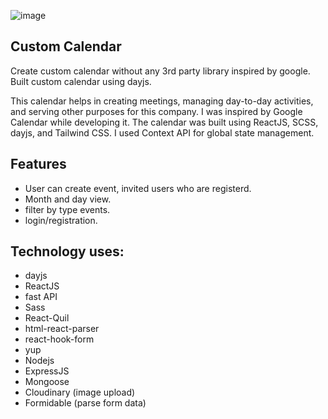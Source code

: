 ![image](https://github.com/user-attachments/assets/b8a72f5b-26de-4603-89ae-8d1268690a24)
## Custom Calendar

Create custom calendar without any 3rd party library inspired by google. 
Built custom calendar using dayjs. 

This calendar helps in creating meetings, managing day-to-day activities, and serving other purposes for this company. I was inspired by Google Calendar while developing it. The calendar was built using ReactJS, SCSS, dayjs, and Tailwind CSS. I used Context API for global state management.


## Features
- User can create event, invited users who are registerd.
- Month and day view.
- filter by type events.
- login/registration. 


## Technology uses: 
- dayjs
- ReactJS
- fast API
- Sass
- React-Quil
- html-react-parser
- react-hook-form
- yup
- Nodejs
- ExpressJS
- Mongoose
- Cloudinary (image upload)
- Formidable (parse form data)

